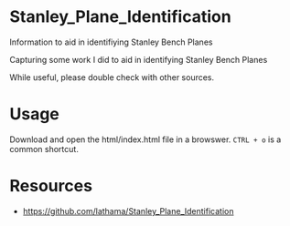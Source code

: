 # Stanley_Plane_Identification

Information to aid in identifiying Stanley Bench Planes

Capturing some work I did to aid in identifying Stanley Bench Planes

While useful, please double check with other sources.

# Usage

Download and open the html/index.html file in a browswer. `CTRL + o` is a common shortcut.

# Resources

- https://github.com/lathama/Stanley_Plane_Identification
